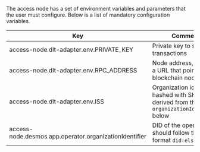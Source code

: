 The access node has a set of environment variables and parameters that the user must configure. Below is a list of mandatory configuration variables.

| Key                             | Comment                                                             | Possible Values                                                             |
|---------------------------------|---------------------------------------------------------------------|-----------------------------------------------------------------------------|
| access-node.dlt-adapter.env.PRIVATE_KEY | Private key to sign transactions                                       | Example: 0x4c88c1c84e65e82b9ed6b49313c6a624d58b2b11e40b4b64e3b9d0a1d5e6dfad |
| access-node.dlt-adapter.env.RPC_ADDRESS | Node address, typically a URL that points to a blockchain node           | Example: https://red-t.alastria.io/v0/id                                    |
| access-node.dlt-adapter.env.ISS  | Organization identifier hashed with SHA-256, derived from the `organizationIdentifier` below | Example: 0x43b27fef24cfe8a0b797ed8a36de2884f9963c0c2a0da640e3ec7ad6cd0c493d |
| access-node.desmos.app.operator.organizationIdentifier | DID of the operator, should follow the format `did:elsi`              | Example: did:elsi:VATFR-696240139                                           |


